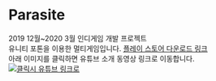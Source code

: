 # Parasite
2019 12월~2020 3월 인디게임 개발 프로젝트  
유니티 포톤을 이용한 멀티게임입니다. 
[플레이 스토어 다운로드 링크](https://play.google.com/store/apps/details?id=com.DefaultCompany.Parasite)  
아래 이미지를 클릭하면 유튜브 소개 동영상 링크로 이동합니다.
[![클릭시 유튜브 링크로 ](https://img.youtube.com/vi/zlX-jbuu3ck/0.jpg)](https://youtu.be/zlX-jbuu3ck?t=0s) 


